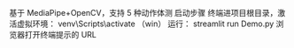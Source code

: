 基于 MediaPipe+OpenCV，支持 5 种动作体测
启动步骤
终端进项目根目录，激活虚拟环境：
venv\Scripts\activate （win）
运行：
streamlit run Demo.py
浏览器打开终端提示的 URL